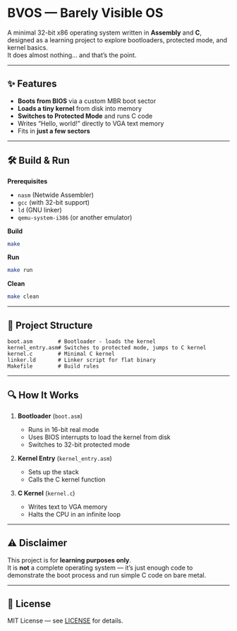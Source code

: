 # BVOS — Barely Visible OS

A minimal 32-bit x86 operating system written in **Assembly** and **C**, designed as a learning project to explore bootloaders, protected mode, and kernel basics.  
It does almost nothing… and that’s the point.

---

## ✨ Features

- **Boots from BIOS** via a custom MBR boot sector  
- **Loads a tiny kernel** from disk into memory  
- **Switches to Protected Mode** and runs C code  
- Writes “Hello, world!” directly to VGA text memory  
- Fits in **just a few sectors**

---

## 🛠 Build & Run

**Prerequisites**
- `nasm` (Netwide Assembler)
- `gcc` (with 32-bit support)
- `ld` (GNU linker)
- `qemu-system-i386` (or another emulator)

**Build**
```bash
make
```

**Run**
```bash
make run
```

**Clean**
```bash
make clean
```

---

## 📂 Project Structure

```
boot.asm        # Bootloader - loads the kernel
kernel_entry.asm# Switches to protected mode, jumps to C kernel
kernel.c        # Minimal C kernel
linker.ld       # Linker script for flat binary
Makefile        # Build rules
```

---

## 🔍 How It Works

1. **Bootloader** (`boot.asm`)
   - Runs in 16-bit real mode
   - Uses BIOS interrupts to load the kernel from disk
   - Switches to 32-bit protected mode

2. **Kernel Entry** (`kernel_entry.asm`)
   - Sets up the stack
   - Calls the C kernel function

3. **C Kernel** (`kernel.c`)
   - Writes text to VGA memory
   - Halts the CPU in an infinite loop

---

## ⚠ Disclaimer

This project is for **learning purposes only**.  
It is **not** a complete operating system — it’s just enough code to demonstrate the boot process and run simple C code on bare metal.

---

## 📜 License

MIT License — see [LICENSE](LICENSE) for details.
